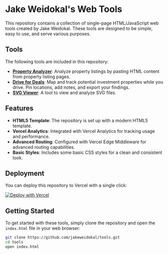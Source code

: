 
# Jake Weidokal's Web Tools

This repository contains a collection of single-page HTML/JavaScript web tools created by Jake Weidokal. These tools are designed to be simple, easy to use, and serve various purposes.

## Tools

The following tools are included in this repository:

- **[Property Analyzer](https://tools.weidok.al/property-analyzer.html)**: Analyze property listings by pasting HTML content from property listing pages.
- **[Drive for Deals](https://tools.weidok.al/drive-for-deals)**: Map and track potential investment properties while you drive. Pin locations, add notes, and export your findings.
- **[SVG Viewer](https://tools.weidok.al/svg-viewer.html)**: A tool to view and analyze SVG files.

## Features

- **HTML5 Template**: The repository is set up with a modern HTML5 template.
- **Vercel Analytics**: Integrated with Vercel Analytics for tracking usage and performance.
- **Advanced Routing**: Configured with Vercel Edge Middleware for advanced routing capabilities.
- **Basic Styles**: Includes some basic CSS styles for a clean and consistent look.

## Deployment

You can deploy this repository to Vercel with a single click:

[![Deploy with Vercel](https://vercel.com/button)](https://vercel.com/new/clone?repository-url=https://github.com/jakeweidokal/tools&project-name=tools)

## Getting Started

To get started with these tools, simply clone the repository and open the `index.html` file in your web browser:

```sh
git clone https://github.com/jakeweidokal/tools.git
cd tools
open index.html
```
